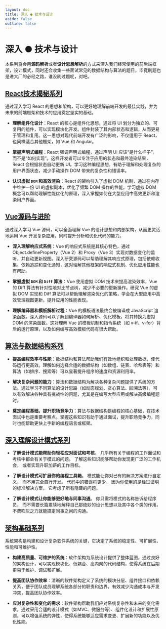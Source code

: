 ```yaml
---
layout: doc
title: 深入 ● 技术与设计
aside: false
outline: false
---
```


# 深入 ● 技术与设计

本系列将会用**源码解析**或者**设计思想解析**的方式来深入我们经常使用的前后端框架，设计模式，同时还会收集一些面试常见的数据结构与算法的题目，毕竟刷题也是进大厂的必经之路，谁没刷过题呢，对吧。

## [React技术揭秘系列](./react)

通过深入学习 React 的思想和架构，可以更好地理解前端开发的最佳实践，并为未来的前端框架和技术的应用奠定坚实的基础。

- **理解组件化设计**：React 的核心是组件化思想，通过将 UI 划分为独立的、可复用的组件，可以实现模块化开发。组件封装了其内部状态和逻辑，从而更易于管理和复用。这一思想对现代前端开发有广泛的影响，不仅适用于 React，也同样适合其他框架，如 Vue 和 Angular。

- **掌握声明式编程**：React 强调声明式编程，通过声明 UI 应该“是什么样子”，而不是“如何实现”。这样开发者可以专注于应用的状态和最终渲染结果，React 会根据状态自动更新 UI。学习这种编程思想，有助于理解和处理复杂的用户界面状态，减少手动操作 DOM 带来的复杂性和错误率。

- **认识虚拟 `DOM` 和高效渲染**：React 的架构引入了虚拟 DOM 机制，通过在内存中维护一份 UI 的虚拟副本，优化了频繁 DOM 操作的性能。学习虚拟 DOM 概念可以帮助理解性能优化的原理，深入掌握如何在大型应用中高效更新和渲染用户界面。

## [Vue源码与进阶](./vue)

通过深入学习 Vue 源码，可以全面理解 Vue 的设计思想和内部架构，从而更灵活地运用 Vue 开发复杂应用，同时提升分析和优化代码的能力。

- **深入理解响应式系统**：Vue 的响应式系统是其核心特色，通过 Object.defineProperty（Vue 2）和 Proxy（Vue 3）实现对数据变化的监听，并自动更新视图。深入研究源码可以帮助理解其响应式原理，包括依赖收集、依赖追踪和变化通知，这对理解其他框架的响应式机制、优化应用性能也有帮助。

- **掌握虚拟 `DOM` 和 `Diff` 算法**：Vue 使用虚拟 DOM 技术来提高渲染效率，Vue 的 Diff 算法有针对性地对比节点树，减少不必要的更新操作。研究 Vue 的虚拟 DOM 实现和 Diff 算法可以帮助理解渲染优化的策略，学会在大型应用中高效管理视图更新，提升应用的性能表现。

- **理解编译器和模板解析过程**：Vue 的模板语法最终会被编译成 JavaScript 渲染函数。深入源码可以了解到编译器如何解析、优化模板，将其转换为虚拟 DOM 的渲染函数。这对理解 Vue 的模板机制和指令系统（如 v-if、v-for）背后的运行原理，以及如何编写高效模板代码有很大帮助。

## [算法与数据结构系列](./algorithm)

- **提高编程效率与性能**：数据结构和算法帮助我们有效地组织和处理数据，使代码运行更高效。理解如何选择合适的数据结构（如数组、链表、哈希表等）和算法（如排序、搜索等）可以显著提升程序的速度和资源利用率。

- **解决复杂问题的能力**：算法和数据结构为解决各种复杂问题提供了系统的方法。通过学习不同算法的设计思路（如动态规划、贪心算法、回溯法等），可以有效解决各种具有挑战性的问题，尤其是在编写大型应用或解决高级编程题时。

- **奠定编程基础，提升职场竞争力**：算法与数据结构是编程的核心基础，在技术面试中也是重要考察点。掌握这些知识有助于通过面试，提升职场竞争力，同时也能帮助更快上手新的编程语言或框架。

## [深入理解设计模式系列](./pattern)

- **了解设计模式能帮助你轻松应对面试和考核**。 几乎所有关于编程的工作面试和考核中都会有关于模式的问题。 了解这些知识能够帮助你发现更广泛的工作机会， 或者实现升职加薪的工作目标。

- **了解设计模式可扩展你的编程工具箱**。 模式能让你对已有的解决方案进行自定义， 而不用完全自行开发。 代码中的错误将更少， 因为你使用的是经过证明的标准解决方案， 它考虑了所有隐藏的问题。

- **了解设计模式让你能够更好地与同事沟通**。 你只需将模式的名称告诉给程序员， 而不需要长篇累牍地解释自己那绝妙的设计思想以及其中各个类的作用。 不费吹灰之力就能搞定同事之间的沟通。

## [架构基础系列](./architect)

系统架构是构建和设计复杂软件系统的关键，它决定了系统的稳定性、可扩展性、性能和可维护性。

- **构建高质量、可维护的系统**：软件架构为系统设计提供了整体蓝图，通过良好的架构设计，可以实现模块化、低耦合、高内聚的代码结构，使得系统在后期更易于维护、调试和扩展。

- **提高团队协作效率**：清晰的软件架构定义了系统的模块分层、组件接口和依赖关系，便于团队成员理解系统各部分的职责和边界，有效减少沟通成本与开发冲突，提高团队协作效率。

- **应对复杂性和变化的需求**：软件架构帮助我们应对系统复杂性和未来的变化需求，通过采用合适的设计模式（如MVC、微服务等）、组件化设计和扩展性原则，可以增强系统的弹性，使得系统能够适应需求变更、扩展新的功能以及优化性能。
